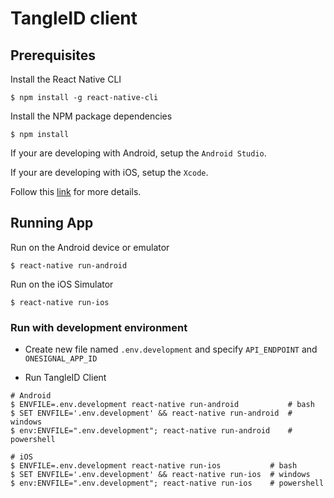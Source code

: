 # TangleID client

## Prerequisites

Install the React Native CLI
```shell
$ npm install -g react-native-cli
```

Install the NPM package dependencies
```shell
$ npm install
```

If your are developing with Android, setup the `Android Studio`.

If your are developing with iOS, setup the `Xcode`.

Follow this [link](https://facebook.github.io/react-native/docs/getting-started.html) for more details.


## Running App

Run on the Android device or emulator
```shell
$ react-native run-android
```

Run on the iOS Simulator
```shell
$ react-native run-ios
```

### Run with development environment

- Create new file named `.env.development` and specify `API_ENDPOINT` and `ONESIGNAL_APP_ID`

- Run TangleID Client

```shell
# Android
$ ENVFILE=.env.development react-native run-android           # bash
$ SET ENVFILE='.env.development' && react-native run-android  # windows
$ env:ENVFILE=".env.development"; react-native run-android    # powershell

# iOS
$ ENVFILE=.env.development react-native run-ios           # bash
$ SET ENVFILE='.env.development' && react-native run-ios  # windows
$ env:ENVFILE=".env.development"; react-native run-ios    # powershell
```